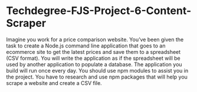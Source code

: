 # Techdegree-FJS-Project-6-Content-Scraper
Imagine you work for a price comparison website. You’ve been given the task to create a Node.js command line application that goes to an ecommerce site to get the latest prices and save them to a spreadsheet (CSV format). You will write the application as if the spreadsheet will be used by another application to populate a database. The application you build will run once every day. You should use npm modules to assist you in the project. You have to research and use npm packages that will help you scrape a website and create a CSV file.
